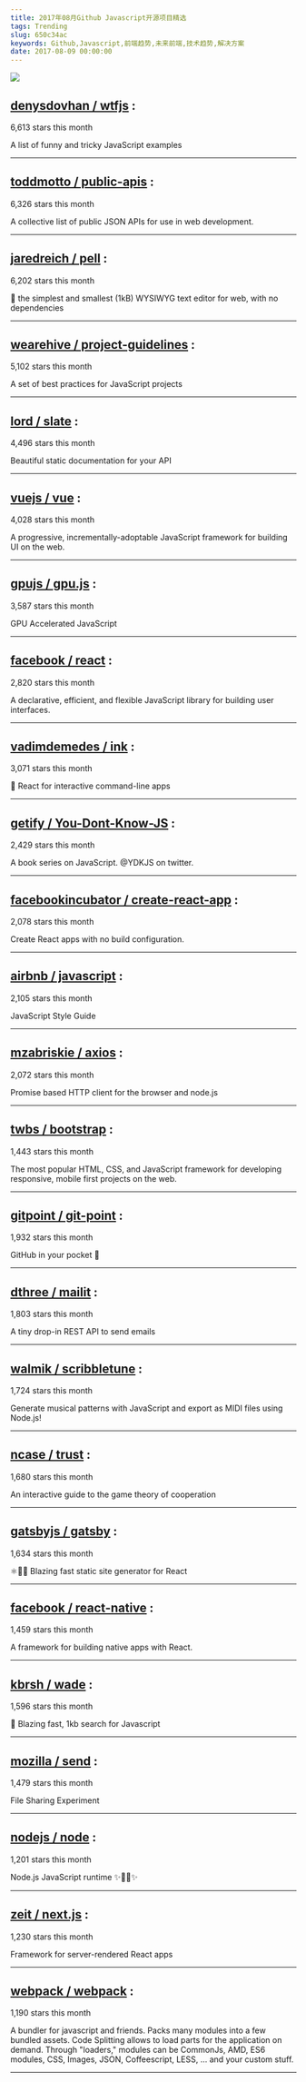 ```yaml
---
title: 2017年08月Github Javascript开源项目精选
tags: Trending
slug: 650c34ac
keywords: Github,Javascript,前端趋势,未来前端,技术趋势,解决方案
date: 2017-08-09 00:00:00
---
```

![](https://static.alili.tech/images/github_1.png)
##   [denysdovhan / wtfjs](https://github.com/denysdovhan/wtfjs) : 
 
6,613 stars this month

A list of funny and tricky JavaScript examples 

---
##   [toddmotto / public-apis](https://github.com/toddmotto/public-apis) : 
 
6,326 stars this month

A collective list of public JSON APIs for use in web development. 

---
##   [jaredreich / pell](https://github.com/jaredreich/pell) : 
 
6,202 stars this month

📝 the simplest and smallest (1kB) WYSIWYG text editor for web, with no dependencies 

---
##   [wearehive / project-guidelines](https://github.com/wearehive/project-guidelines) : 
 
5,102 stars this month

A set of best practices for JavaScript projects 

---
##   [lord / slate](https://github.com/lord/slate) : 
 
4,496 stars this month

Beautiful static documentation for your API 

---
##   [vuejs / vue](https://github.com/vuejs/vue) : 
 
4,028 stars this month

A progressive, incrementally-adoptable JavaScript framework for building UI on the web. 

---
##   [gpujs / gpu.js](https://github.com/gpujs/gpu.js) : 
 
3,587 stars this month

GPU Accelerated JavaScript 

---
##   [facebook / react](https://github.com/facebook/react) : 
 
2,820 stars this month

A declarative, efficient, and flexible JavaScript library for building user interfaces. 

---
##   [vadimdemedes / ink](https://github.com/vadimdemedes/ink) : 
 
3,071 stars this month

🌈 React for interactive command-line apps 

---
##   [getify / You-Dont-Know-JS](https://github.com/getify/You-Dont-Know-JS) : 
 
2,429 stars this month

A book series on JavaScript. @YDKJS on twitter. 

---
##   [facebookincubator / create-react-app](https://github.com/facebookincubator/create-react-app) : 
 
2,078 stars this month

Create React apps with no build configuration. 

---
##   [airbnb / javascript](https://github.com/airbnb/javascript) : 
 
2,105 stars this month

JavaScript Style Guide 

---
##   [mzabriskie / axios](https://github.com/mzabriskie/axios) : 
 
2,072 stars this month

Promise based HTTP client for the browser and node.js 

---
##   [twbs / bootstrap](https://github.com/twbs/bootstrap) : 
 
1,443 stars this month

The most popular HTML, CSS, and JavaScript framework for developing responsive, mobile first projects on the web. 

---
##   [gitpoint / git-point](https://github.com/gitpoint/git-point) : 
 
1,932 stars this month

GitHub in your pocket 📱 

---
##   [dthree / mailit](https://github.com/dthree/mailit) : 
 
1,803 stars this month

A tiny drop-in REST API to send emails 

---
##   [walmik / scribbletune](https://github.com/walmik/scribbletune) : 
 
1,724 stars this month

Generate musical patterns with JavaScript and export as MIDI files using Node.js! 

---
##   [ncase / trust](https://github.com/ncase/trust) : 
 
1,680 stars this month

An interactive guide to the game theory of cooperation 

---
##   [gatsbyjs / gatsby](https://github.com/gatsbyjs/gatsby) : 
 
1,634 stars this month

⚛️📄🚀 Blazing fast static site generator for React 

---
##   [facebook / react-native](https://github.com/facebook/react-native) : 
 
1,459 stars this month

A framework for building native apps with React. 

---
##   [kbrsh / wade](https://github.com/kbrsh/wade) : 
 
1,596 stars this month

🌊 Blazing fast, 1kb search for Javascript 

---
##   [mozilla / send](https://github.com/mozilla/send) : 
 
1,479 stars this month

File Sharing Experiment 

---
##   [nodejs / node](https://github.com/nodejs/node) : 
 
1,201 stars this month

Node.js JavaScript runtime ✨🐢🚀✨ 

---
##   [zeit / next.js](https://github.com/zeit/next.js) : 
 
1,230 stars this month

Framework for server-rendered React apps 

---
##   [webpack / webpack](https://github.com/webpack/webpack) : 
 
1,190 stars this month

A bundler for javascript and friends. Packs many modules into a few bundled assets. Code Splitting allows to load parts for the application on demand. Through "loaders," modules can be CommonJs, AMD, ES6 modules, CSS, Images, JSON, Coffeescript, LESS, ... and your custom stuff. 

---

